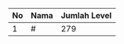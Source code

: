 | No | Nama            | Jumlah Level |
|----|-----------------|--------------|
| 1  | #    |    279        |
